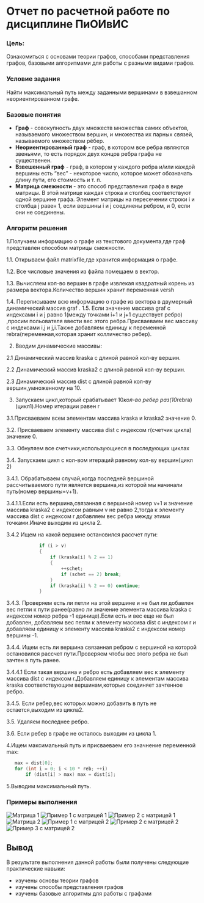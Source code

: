 # Отчет по расчетной работе по дисциплине ПиОИвИС


### Цель:


Ознакомиться с  основами теории графов, способами представления графов, базовыми алгоритмами для работы с разными видами графов.


### Условие задания


Найти максимальный путь между заданными вершинами в взвешанном неориентированном графе.
 
 
 ### Базовые понятия 
 - **Граф** - совокупность двух множеств множества самих объектов, называемого множеством вершин, и множества их парных связей, называемого множеством рёбер.
- **Неориентированный граф** - граф, в котором все ребра являются звеньями, то есть порядок двух концов ребра графа не существенен.
- **Взвешенный граф** - граф, в котором у каждого ребра и/или каждой вершины есть “вес” - некоторое число, которое может обозначать длину пути, его стоимость и т. п.
- **Матрица смежности** - это способ представления графа в виде матрицы. В этой матрице каждая строка и столбец соответствуют одной вершине графа. Элемент матрицы на пересечении строки i и столбца j равен 1, если вершины i и j соединены ребром, и 0, если они не соединены.


### Алгоритм решения


1.Получаем информацию о графе из текстового документа,где граф представлен способом матрицы смежности.


1.1. Открываем файл matrixfile,где хранится информация о графе.


1.2. Все числовые значения из файла помещаем в вектор.


1.3. Вычисляем кол-во вершин в графе извлекая квадратный корень из размера вектора.Количество вершин хранит переменная versh


1.4. Переписываем всю информацию о графе из вектора в  двумерный динамический массив graf .
1.5. Если значение массива graf с индексами i и j равно 1(между точками i+1 и j+1 существует ребро) ,просим польователя ввести вес этого ребра.Присваеваем вес массиву с индексами i,j и j,i.Также добавляем единицу к переменной rebra(переменная,которая хранит колличество ребер).


2. Вводим динамические массивы:


2.1 Динамический массив kraska с длиной равной кол-ву вершин.


2.2 Динамический массив kraska2 с длиной равной кол-ву вершин.


2.3 Динамический массив dist с длиной равной кол-ву вершин,умноженному на 10.


3. Запускаем цикл,который срабатывает 10*кол-во ребер раз(10*rebra)(цикл1).Номер итерации равен r


3.1.Присваеваем всем элементам массива kraska и kraska2 значение 0.


3.2. Присваеваем элементу массива dist с индексом r(счетчик цикла) значение 0.


3.3. Обнуляем все счетчики,использующиеся в последующих циклах


3.4. Запускаем цикл с кол-вом итераций равному кол-ву вершин(цикл 2)


3.4.1. Обрабатываем случай,когда последней вершиной рассчитываемого пути является вершина,из которой мы начинали путь(номер вершины=v+1).


3.4.1.1.Если есть вершина,связанная с вершиной номер v+1 и значение массива kraska2 с индексои равным v не равно 2,тогда к элементу массива dist с индексом r добавляем вес ребра между этими точками.Иначе выходим из цикла 2.


3.4.2 Ищем на какой вершине остановился рассчет пути:


```c++
            if (i > v)
            {
                if (kraska[i] % 2 == 1)
                {
                    ++schet;
                    if (schet == 2) break;
                }
                if (kraska[i] % 2 == 0) continue;
            }
```
3.4.3. Проверяем есть ли петли на этой вершине и не был ли добавлен вес петли к пути ранее(равно ли значение элемента массива kraska с индексом номер ребра -1 единице).Если есть и вес еще не был добавлен, добавляем вес петли к элементу массива dist с индексом r и добавляем единицу к элементу массива kraska2 с индексом номер вершины -1.


3.4.4. Ищем есть ли вершина связанная ребром с вершиной на которой остановился рассчет пути.Проверяем чтобы вес этого ребра не был зачтен в путь ранее.


3.4.4.1 Если такая вершина и ребро есть добавляем вес к элементу массива dist с индексом r.Добавляем единицу к элементам массива kraska соответствующим вершинам,которые соединяет зачтенное ребро.


3.4.5. Если ребер,вес которых можно добавить в путь не остается,выходим из цикла2.


3.5. Удаляем последнее ребро.


3.6. Если ребер в графе не осталось выходим из цикла 1.


4.Ищем максимальный путь и присваеваем его значнение переменной max:


```c++
   max = dist[0];
   for (int i = 0; i < 10 * reb; ++i)
       if (dist[i] > max) max = dist[i];
```
5.Выводим максимальный путь.


### Примеры выполнения
![Матрица 1](/RRI/matrix1.png) 
![Пример 1 с матрицей 1](/images/example1m1.png) 
![Пример 2 с матрицей 1](/images/example2m1.png) 
![Матрица 2](/images/matrix2.png) 
![Пример 1 с матрицей 2](/images/example1m2.png) 
![Пример 2 с матрицей 2](/images/example2m2.png) 
![Пример 3 с матрицей 2](/images/example3m2.png) 


## Вывод

В результате выполнения данной работы были получены следующие практические навыки:
- изучены основы теории графов
- изучены способы представления графов
- изучены базовые алгоритмы для работы с графами

